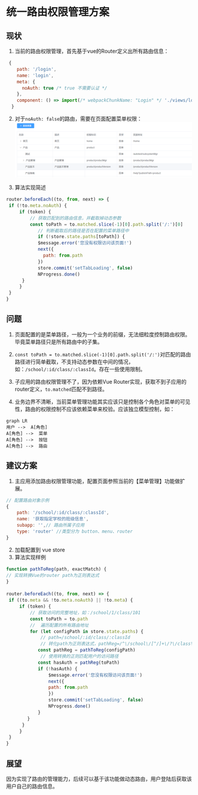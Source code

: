 # 统一路由权限管理方案
## 现状
1. 当前的路由权限管理，首先基于vue的Router定义出所有路由信息：
```js
 {
    path: '/login',
    name: 'login',
    meta: {
      noAuth: true /* true 不需要认证 */
    },
    component: () => import(/* webpackChunkName: "Login" */ './views/login/Login.vue')
  }
```
2. 对于`noAuth: false`的路由，需要在页面配置菜单权限：
![Img](./FILES/统一路由权限管理方案.md/img-20230317192458.png)

3. 算法实现简述
```js
router.beforeEach((to, from, next) => {
 if (!to.meta.noAuth) {
     if (token) {
         // 获取匹配到的路由信息，并截取掉动态参数
         const toPath = to.matched.slice(-1)[0].path.split('/:')[0]
            // 判断截取后的路径是否在配置的菜单路径中
            if (!store.state.paths[toPath]) {
            $message.error('您没有权限访问该页面!')
            next({
              path: from.path
            })
            store.commit('setTabLoading', false)
            NProgress.done()
      } 
     }
 }
}
```
## 问题
1. 页面配置的是菜单路径，一般为一个业务的前缀，无法细粒度控制路由权限。毕竟菜单路径只是所有路由中的子集。

2. `const toPath = to.matched.slice(-1)[0].path.split('/:')`对匹配的路由路径进行简单截取，不支持动态参数在中间的情况，如：`/school/:id/class/:classId`。存在一些使用限制。
3. 子应用的路由权限管理不了，因为依赖Vue Router实现，获取不到子应用的router定义，`to.matched`匹配不到路径。
4. 业务边界不清晰，当前菜单管理功能其实应该只是控制各个角色对菜单的可见性，路由的权限控制不应该依赖菜单来校验。应该独立模型控制，如：
```mermaid
graph LR
用户 -->  A[角色]
A[角色] -->  菜单
A[角色] -->  按钮
A[角色] -->  路由
```

## 建议方案
1. 主应用添加路由权限管理功能，配置页面参照当前的【菜单管理】功能做扩展。
```js
// 配置路由对象示例
{
    path: '/school/:id/class/:classId',
    name: '获取指定学校的班级信息',
    subapp: '',// 路由所属子应用
    type: 'router' //类型分为 button、menu、router    
}
```
2. 加载配置到 vue store
3. 算法实现样例
```js
function pathToReg(path, exactMatch) {
// 实现转换Vue的router path为正则表达式
}

router.beforeEach((to, from, next) => {
 if ((to.meta && !to.meta.noAuth) || !to.meta) {
     if (token) {
         // 获取访问的完整地址，如：/school/1/class/101
         const toPath = to.path
         //  遍历配置的所有路由地址
         for (let configPath in store.state.paths) { 
             // path=/school/:id/class/:classId
             // 转化path为正则表达式，pathReg=/^\/school\/[^/]+\/?\/class\/[^/]+\/?/i
            const pathReg = pathToReg(configPath)
             // 使用转换的正则匹配用户的访问路径
            const hasAuth = pathReg(toPath)
            if (!hasAuth) {
                $message.error('您没有权限访问该页面!')
                next({
                path: from.path
                })
                store.commit('setTabLoading', false)
                NProgress.done()
            }
        }           
      } 
     }
 }
}
```
## 展望
因为实现了路由的管理能力，后续可以基于该功能做动态路由，用户登陆后获取该用户自己的路由信息。